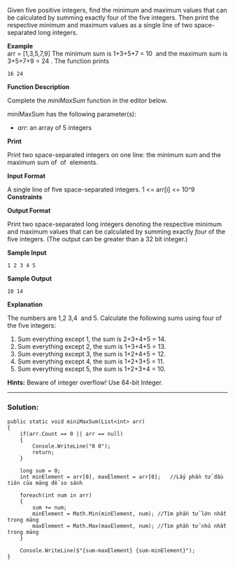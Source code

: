 Given five positive integers, find the minimum and maximum values that can be calculated by summing exactly four of the five integers. Then print the respective minimum and maximum values as a single line of two space-separated long integers.

**Example**  
arr = [1,3,5,7,9]
The minimum sum is 1+3+5+7 = 10  and the maximum sum is 3+5+7+9 = 24 . The function prints

```
16 24
```

**Function Description**

Complete the _miniMaxSum_ function in the editor below.

miniMaxSum has the following parameter(s):

- _arr_: an array of 5 integers

**Print**

Print two space-separated integers on one line: the minimum sum and the maximum sum of  of  elements.

**Input Format**

A single line of five space-separated integers.
1 <= arr[i] <= 10^9
**Constraints**

**Output Format**

Print two space-separated long integers denoting the respective minimum and maximum values that can be calculated by summing exactly _four_ of the five integers. (The output can be greater than a 32 bit integer.)

**Sample Input**

```
1 2 3 4 5
```

**Sample Output**

```
10 14
```

**Explanation**

The numbers are 1,2 3,4  and 5. Calculate the following sums using four of the five integers:

1. Sum everything except 1, the sum is 2+3+4+5 = 14.
2. Sum everything except 2, the sum is 1+3+4+5 = 13.
3. Sum everything except 3, the sum is 1+2+4+5 = 12.
4. Sum everything except 4, the sum is 1+2+3+5 = 11.
5. Sum everything except 5, the sum is 1+2+3+4 = 10.

**Hints:** Beware of integer overflow! Use 64-bit Integer.

---

### **Solution:**
```
public static void miniMaxSum(List<int> arr)
{
	if(arr.Count == 0 || arr == null)
	{
		Console.WriteLine("0 0");
		return;
	}

	long sum = 0;
	int minElement = arr[0], maxElement = arr[0];   //Lấy phần tử đầu tiên của mảng để so sánh

	foreach(int num in arr)
	{
		sum += num;
		minElement = Math.Min(minElement, num); //Tìm phần tử lớn nhất trong mảng
		maxElement = Math.Max(maxElement, num); //Tìm phần tử nhỏ nhất trong mảng
	}

	Console.WriteLine($"{sum-maxElement} {sum-minElement}");
}
```